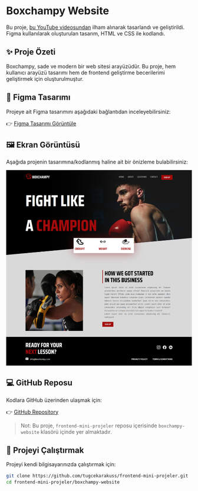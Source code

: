 # Boxchampy Website

Bu proje, [bu YouTube videosundan](https://youtu.be/JGLfyTDgfDc) ilham alınarak tasarlandı ve geliştirildi. Figma kullanılarak oluşturulan tasarım, HTML ve CSS ile kodlandı.

## ✨ Proje Özeti

Boxchampy, sade ve modern bir web sitesi arayüzüdür. Bu proje, hem kullanıcı arayüzü tasarımı hem de frontend geliştirme becerilerimi geliştirmek için oluşturulmuştur.

## 🎨 Figma Tasarımı

Projeye ait Figma tasarımını aşağıdaki bağlantıdan inceleyebilirsiniz:

👉 [Figma Tasarımı Görüntüle](https://www.figma.com/community/file/1519362285643212664/boxchampy)

## 🖼️ Ekran Görüntüsü

Aşağıda projenin tasarımına/kodlanmış haline ait bir önizleme bulabilirsiniz:

![Boxchampy Website Ekran Görüntüsü](./image/boxchampy-website.png)

## 💻 GitHub Reposu

Kodlara GitHub üzerinden ulaşmak için:

👉 [GitHub Repository](https://github.com/tugcekarakuss/frontend-mini-projeler)

> Not: Bu proje, `frontend-mini-projeler` reposu içerisinde `boxchampy-website` klasörü içinde yer almaktadır.

## 🚀 Projeyi Çalıştırmak

Projeyi kendi bilgisayarınızda çalıştırmak için:


```bash
git clone https://github.com/tugcekarakuss/frontend-mini-projeler.git
cd frontend-mini-projeler/boxchampy-website

